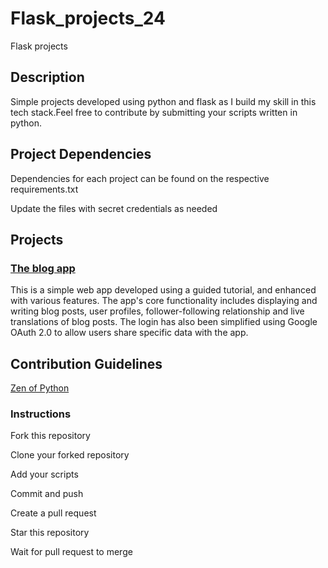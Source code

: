 # Flask_projects_24
Flask projects

## Description
Simple projects developed using python and flask as I build my skill in this tech stack.Feel free to contribute by submitting your scripts written in python.

## Project Dependencies
Dependencies for each project can be found on the respective requirements.txt

Update the files with secret credentials as needed

## Projects
### [The blog app](https://github.com/aghee/flask_projects_24/tree/main/blog_app/microblog)
This is a simple web app developed using a guided tutorial, and enhanced with various features. The app's core functionality includes displaying and writing blog posts, user profiles, follower-following relationship and live translations of blog posts. The login has also been simplified using Google OAuth 2.0 to allow users share specific data with the app.

## Contribution Guidelines
[Zen of Python](https://docs.python.org/3/glossary.html#term-Zen-of-Python)

### Instructions

Fork this repository

Clone your forked repository

Add your scripts

Commit and push

Create a pull request

Star this repository

Wait for pull request to merge
